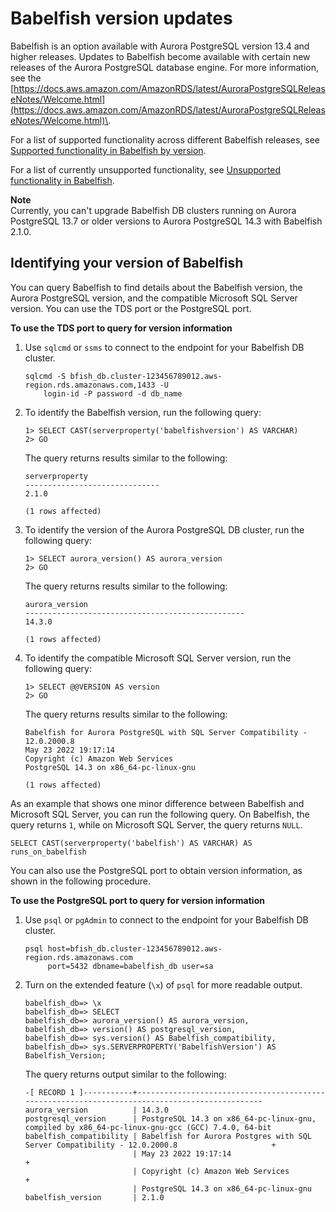 # Babelfish version updates<a name="babelfish-information"></a>

Babelfish is an option available with Aurora PostgreSQL version 13\.4 and higher releases\. Updates to Babelfish become available with certain new releases of the Aurora PostgreSQL database engine\. For more information, see the [https://docs.aws.amazon.com/AmazonRDS/latest/AuroraPostgreSQLReleaseNotes/Welcome.html](https://docs.aws.amazon.com/AmazonRDS/latest/AuroraPostgreSQLReleaseNotes/Welcome.html)\. 

For a list of supported functionality across different Babelfish releases, see [Supported functionality in Babelfish by version](babelfish-compatibility.supported-functionality-table.md)\. 

For a list of currently unsupported functionality, see [Unsupported functionality in Babelfish](babelfish-compatibility.tsql.limitations-unsupported.md)\.

**Note**  
Currently, you can't upgrade Babelfish DB clusters running on Aurora PostgreSQL 13\.7 or older versions to Aurora PostgreSQL 14\.3 with Babelfish 2\.1\.0\. 

## Identifying your version of Babelfish<a name="babelfish-information-identify-version"></a>

You can query Babelfish to find details about the Babelfish version, the Aurora PostgreSQL version, and the compatible Microsoft SQL Server version\. You can use the TDS port or the PostgreSQL port\. 

**To use the TDS port to query for version information**

1. Use `sqlcmd` or `ssms` to connect to the endpoint for your Babelfish DB cluster\.

   ```
   sqlcmd -S bfish_db.cluster-123456789012.aws-region.rds.amazonaws.com,1433 -U
       login-id -P password -d db_name
   ```

1. To identify the Babelfish version, run the following query:

   ```
   1> SELECT CAST(serverproperty('babelfishversion') AS VARCHAR)
   2> GO
   ```

   The query returns results similar to the following:

   ```
   serverproperty
   ------------------------------
   2.1.0
   
   (1 rows affected)
   ```

1. To identify the version of the Aurora PostgreSQL DB cluster, run the following query:

   ```
   1> SELECT aurora_version() AS aurora_version
   2> GO
   ```

   The query returns results similar to the following:

   ```
   aurora_version                                                                                                                                                                                                                                  
   -------------------------------------------------
   14.3.0
   
   (1 rows affected)
   ```

1. To identify the compatible Microsoft SQL Server version, run the following query:

   ```
   1> SELECT @@VERSION AS version
   2> GO
   ```

   The query returns results similar to the following:

   ```
   Babelfish for Aurora PostgreSQL with SQL Server Compatibility - 12.0.2000.8
   May 23 2022 19:17:14
   Copyright (c) Amazon Web Services
   PostgreSQL 14.3 on x86_64-pc-linux-gnu
   
   (1 rows affected)
   ```

As an example that shows one minor difference between Babelfish and Microsoft SQL Server, you can run the following query\. On Babelfish, the query returns `1`, while on Microsoft SQL Server, the query returns `NULL`\. 

```
SELECT CAST(serverproperty('babelfish') AS VARCHAR) AS runs_on_babelfish
```

You can also use the PostgreSQL port to obtain version information, as shown in the following procedure\.

**To use the PostgreSQL port to query for version information**

1. Use `psql` or `pgAdmin` to connect to the endpoint for your Babelfish DB cluster\. 

   ```
   psql host=bfish_db.cluster-123456789012.aws-region.rds.amazonaws.com
        port=5432 dbname=babelfish_db user=sa
   ```

1. Turn on the extended feature \(`\x`\) of `psql` for more readable output\.

   ```
   babelfish_db=> \x
   babelfish_db=> SELECT
   babelfish_db=> aurora_version() AS aurora_version,
   babelfish_db=> version() AS postgresql_version,
   babelfish_db=> sys.version() AS Babelfish_compatibility,
   babelfish_db=> sys.SERVERPROPERTY('BabelfishVersion') AS Babelfish_Version;
   ```

   The query returns output similar to the following:

   ```
   -[ RECORD 1 ]-----------+-----------------------------------------------------------------------------------------------
   aurora_version          | 14.3.0
   postgresql_version      | PostgreSQL 14.3 on x86_64-pc-linux-gnu, compiled by x86_64-pc-linux-gnu-gcc (GCC) 7.4.0, 64-bit
   babelfish_compatibility | Babelfish for Aurora Postgres with SQL Server Compatibility - 12.0.2000.8                     +
                           | May 23 2022 19:17:14                                                                          +
                           | Copyright (c) Amazon Web Services                                                             +
                           | PostgreSQL 14.3 on x86_64-pc-linux-gnu
   babelfish_version       | 2.1.0
   ```